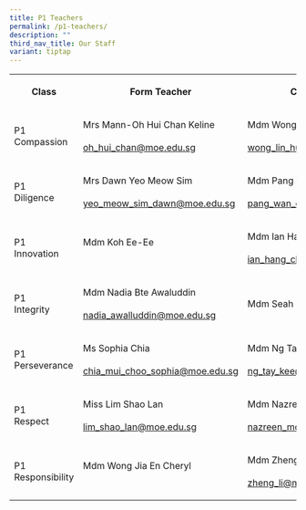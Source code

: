 ```yaml
---
title: P1 Teachers
permalink: /p1-teachers/
description: ""
third_nav_title: Our Staff
variant: tiptap
---
```

<table><tbody><tr><th rowspan="1" colspan="1"><p><strong>Class</strong></p></th><th rowspan="1" colspan="1"><p><strong>Form Teacher</strong></p></th><th rowspan="1" colspan="1"><p><strong>Co-Form Teacher</strong></p></th></tr><tr><td rowspan="1" colspan="1"><p>P1 <br>Compassion</p></td><td rowspan="1" colspan="1"><p>Mrs Mann-Oh Hui Chan Keline<br><br><a href="mailto:oh_hui_chan@moe.edu.sg" rel="noopener noreferrer nofollow" target="_blank">oh_hui_chan@moe.edu.sg</a></p></td><td rowspan="1" colspan="1"><p>Mdm Wong Lin Hui<br><br><a href="mailto:wong_lin_hui@moe.edu.sg" rel="noopener noreferrer nofollow" target="_blank">wong_lin_hui@moe.edu.sg</a></p></td></tr><tr><td rowspan="1" colspan="1"><p>P1 <br>Diligence</p></td><td rowspan="1" colspan="1"><p>Mrs Dawn Yeo Meow Sim<br><br><a href="mailto:yeo_meow_sim_dawn@moe.edu.sg" rel="noopener noreferrer nofollow" target="_blank">yeo_meow_sim_dawn@moe.edu.sg</a><br></p></td><td rowspan="1" colspan="1"><p>Mdm Pang Wan Ching<br><br><a href="mailto:pang_wan_ching@moe.edu.sg" rel="noopener noreferrer nofollow" target="_blank">pang_wan_ching@moe.edu.sg</a> <br></p></td></tr><tr><td rowspan="1" colspan="1"><p>P1 <br>Innovation</p></td><td rowspan="1" colspan="1"><p>Mdm Koh Ee-Ee<br><br></p></td><td rowspan="1" colspan="1"><p>Mdm Ian Hang Cheng<br><br><a href="mailto:ian_hang_cheng@moe.edu.sg" rel="noopener noreferrer nofollow" target="_blank">ian_hang_cheng@moe.edu.sg</a></p></td></tr><tr><td rowspan="1" colspan="1"><p>P1 <br>Integrity</p></td><td rowspan="1" colspan="1"><p>Mdm Nadia Bte Awaluddin<br><br><a href="mailto:nadia_awalluddin@moe.edu.sg" rel="noopener noreferrer nofollow" target="_blank">nadia_awalluddin@moe.edu.sg</a></p></td><td rowspan="1" colspan="1"><p>Mdm Seah Shook Chein Grace<br></p></td></tr><tr><td rowspan="1" colspan="1"><p>P1 <br>Perseverance</p></td><td rowspan="1" colspan="1"><p>Ms Sophia Chia<br><br><a href="mailto:chia_mui_choo_sophia@moe.edu.sg" rel="noopener noreferrer nofollow" target="_blank">chia_mui_choo_sophia@moe.edu.sg</a></p></td><td rowspan="1" colspan="1"><p>Mdm Ng Tay Kee<br><br><a href="mailto:ng_tay_kee@moe.edu.sg" rel="noopener noreferrer nofollow" target="_blank">ng_tay_kee@moe.edu.sg</a></p></td></tr><tr><td rowspan="1" colspan="1"><p>P1 <br>Respect</p></td><td rowspan="1" colspan="1"><p>Miss Lim Shao Lan<br><br><a href="mailto:lim_shao_lan@moe.edu.sg" rel="noopener noreferrer nofollow" target="_blank">lim_shao_lan@moe.edu.sg</a></p></td><td rowspan="1" colspan="1"><p>Mdm Nazreen Bte Mohd Noor<br><br><a href="mailto:nazreen_mohamed_noor@moe.edu.sg" rel="noopener noreferrer nofollow" target="_blank">nazreen_mohamed_noor@moe.edu.sg</a></p></td></tr><tr><td rowspan="1" colspan="1"><p>P1 Responsibility</p></td><td rowspan="1" colspan="1"><p>Mdm Wong Jia En Cheryl<br><br></p></td><td rowspan="1" colspan="1"><p>Mdm Zheng Li<br><br><a href="mailto:zheng_li@moe.edu.sg" rel="noopener noreferrer nofollow" target="_blank">zheng_li@moe.edu.sg</a></p></td></tr></tbody></table><p></p>